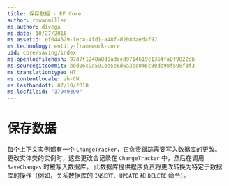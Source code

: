 ```yaml
---
title: 保存数据 - EF Core
author: rowanmiller
ms.author: divega
ms.date: 10/27/2016
ms.assetid: ef044629-feca-4fd1-a48f-d208daedaf92
ms.technology: entity-framework-core
uid: core/saving/index
ms.openlocfilehash: 97d7f1248a8d0adeed9714619c1364fa8f9822db
ms.sourcegitcommit: bdd06c9a591ba5e6d6a3ec046c80de98f598f3f3
ms.translationtype: HT
ms.contentlocale: zh-CN
ms.lasthandoff: 07/10/2018
ms.locfileid: "37949390"
---
```

# <a name="saving-data"></a>保存数据

每个上下文实例都有一个 `ChangeTracker`，它负责跟踪需要写入数据库的更改。 更改实体类的实例时，这些更改会记录在 `ChangeTracker` 中，然后在调用 `SaveChanges` 时被写入数据库。 此数据库提供程序负责将更改转换为特定于数据库的操作（例如，关系数据库的 `INSERT`、`UPDATE` 和 `DELETE` 命令）。
